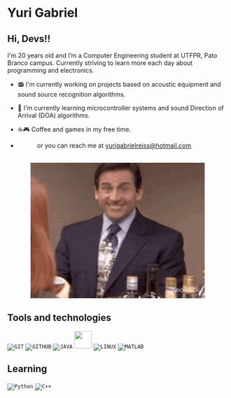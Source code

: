 # Yuri Gabriel
## Hi, Devs!!

I'm 20 years old and I’m a Computer Engineering student at UTFPR, Pato Branco campus. Currently striving to learn more each day about programming and electronics. 

- 📻 I'm currently working on projects based on acoustic equipment and sound source recognition algorithms.

- 🌱 I'm currently learning microcontroller systems and sound Direction of Arrival (DOA) algorithms.

- ☕🎮 Coffee and games in my free time.

- or you can reach me at <yurigabrielreiss@hotmail.com>
  <a href="https://www.instagram.com/yuri_gabrielreis/" target="_blank"><img align="left" alt="Instagram" width="22px" src="https://github.com/Aakarsh-B/trying-repos/blob/master/insta.svg" /></a>
<a href="https://www.linkedin.com/in/yuri-gabriel-reis" target="_blank"><img align="left" alt="LinkedIn" width="22px" src="https://github.com/Aakarsh-B/trying-repos/blob/master/linkedin.svg" /></a>

<br>

<div align="center">
    <img alt="GIF" src="./the-office-the.gif" width="398" height="310" />
</div>

## Tools and technologies
<div align="left">
    <code><img width="40px" src="https://cdn.jsdelivr.net/gh/devicons/devicon/icons/git/git-original.svg" title="GIT"/></code>
    <code><img width="40px" src="https://cdn.jsdelivr.net/gh/devicons/devicon/icons/github/github-original.svg" title="GITHUB"/></code>
    <code><img width="40px" src="https://cdn.jsdelivr.net/gh/devicons/devicon/icons/java/java-original.svg" title="JAVA"/></code>
    <code><img loading="lazy" src="https://cdn.jsdelivr.net/gh/devicons/devicon/icons/c/c-original.svg" width="40" height="40"/></code>
    <code><img width="40px" src="https://cdn.jsdelivr.net/gh/devicons/devicon/icons/linux/linux-original.svg" title="LINUX"/></code>
    <code><img width="40px" src="https://cdn.jsdelivr.net/gh/devicons/devicon/icons/matlab/matlab-original.svg" title="MATLAB"/></code>
</div>

## Learning
<div align="left">
    <code><img width="40px" src="https://cdn.jsdelivr.net/gh/devicons/devicon/icons/python/python-original.svg" title="Python"/></code>
    <code><img width="40px" src="https://cdn.jsdelivr.net/gh/devicons/devicon/icons/cplusplus/cplusplus-original.svg" title="C++"/></code>
</div>
